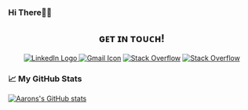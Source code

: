 ### Hi There👋🏽
<div align="center">
	
## ɢᴇᴛ ɪɴ ᴛᴏᴜᴄʜ!

<a href="https://www.linkedin.com/in/aaron-m-248198230/" title="LinkedIn"><img src="https://img.shields.io/badge/LinkedIn-0077B5?style=for-the-badge&logo=linkedin&logoColor=white"  alt="LinkedIn Logo"  />
<a href="mailto:aaronmerchant123@gmail.com" title="Write me an email"><img src="https://img.shields.io/badge/Gmail-D14836?style=for-the-badge&logo=gmail&logoColor=white"  alt="Gmail Icon" /></a>
<a href="https://stackoverflow.com/users/17785640/aaron-merchant"><img src="https://img.shields.io/badge/StackOverflow-F48024?style=for-the-badge&logo=Stack Overflow&logoColor=white"  alt="Stack Overflow" /></a>
<a href="https://replit.com/@AaronMerchant"><img src="https://img.shields.io/badge/Repl-0E1525?style=for-the-badge&logo=Replit&logoColor=white"  alt="Stack Overflow" /></a>

</div>
  
### &#x1f4c8; My GitHub Stats

[![Aarons's GitHub stats](https://github-readme-stats.vercel.app/api?username=CrazyA-aron&theme=calm)](https://github.com/anuraghazra/github-readme-stats)
